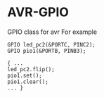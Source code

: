 # AVR-GPIO
GPIO class for avr
For example
```
GPIO led_pc2(&PORTC, PINC2);
GPIO pio1(&PORTB, PINB3);

{ ...
led_pc2.flip();
pio1.set();
pio1.clear();
... }
```

